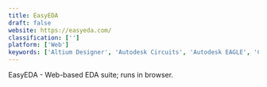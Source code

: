 ```yaml
---
title: EasyEDA
draft: false 
website: https://easyeda.com/
classification: ['']
platform: ['Web']
keywords: ['Altium Designer', 'Autodesk Circuits', 'Autodesk EAGLE', 'Circuit Simulator', 'Circuit Wizard', 'CircuitLab', 'CircuitMaker', 'DipTrace', 'ExpressPCB Plus', 'Fritzing', 'KiCad', 'LTspice', 'LibrePCB', 'Logisim', 'OrCAD PCB Designer', 'Proteus PCB design', 'QUCS', 'TinyCAD', 'gEDA Project']
---
```

EasyEDA - Web-based EDA suite; runs in browser.